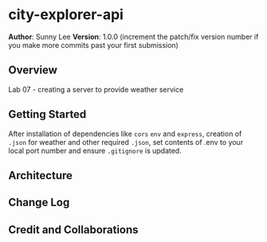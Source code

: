 # city-explorer-api

**Author**: Sunny Lee 
**Version**: 1.0.0 (increment the patch/fix version number if you make more commits past your first submission)

## Overview
Lab 07 - creating a server to provide weather service 

## Getting Started
<!-- What are the steps that a user must take in order to build this app on their own machine and get it running? -->
After installation of dependencies like `cors` `env` and `express`, creation of  `.json` for weather and other required `.json`, set contents of .env to your local port number and ensure `.gitignore` is updated.

## Architecture
<!-- Provide a detailed description of the application design. What technologies (languages, libraries, etc) you're using, and any other relevant design information. -->

## Change Log
<!-- Use this area to document the iterative changes made to your application as each feature is successfully implemented. Use time stamps. Here's an example:

01-01-2001 4:59pm - Application now has a fully-functional express server, with a GET route for the location resource. -->

## Credit and Collaborations